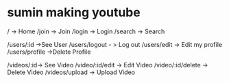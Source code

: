 # sumin making youtube

/ -> Home
/join -> Join
/login -> Login
/search -> Search

/users/:id ->See User
/users/logout - > Log out
/users/edit -> Edit my profile
/users/profile ->Delete Profile

/videos/:id-> See Video
/video/:id/edit -> Edit Video
/video/:id/delete -> Delete Video
/videos/upload -> Upload Video

<!-- /videos/comments -> Comment on a video
/videos/comments/delete -> Delete a comment of a video -->
